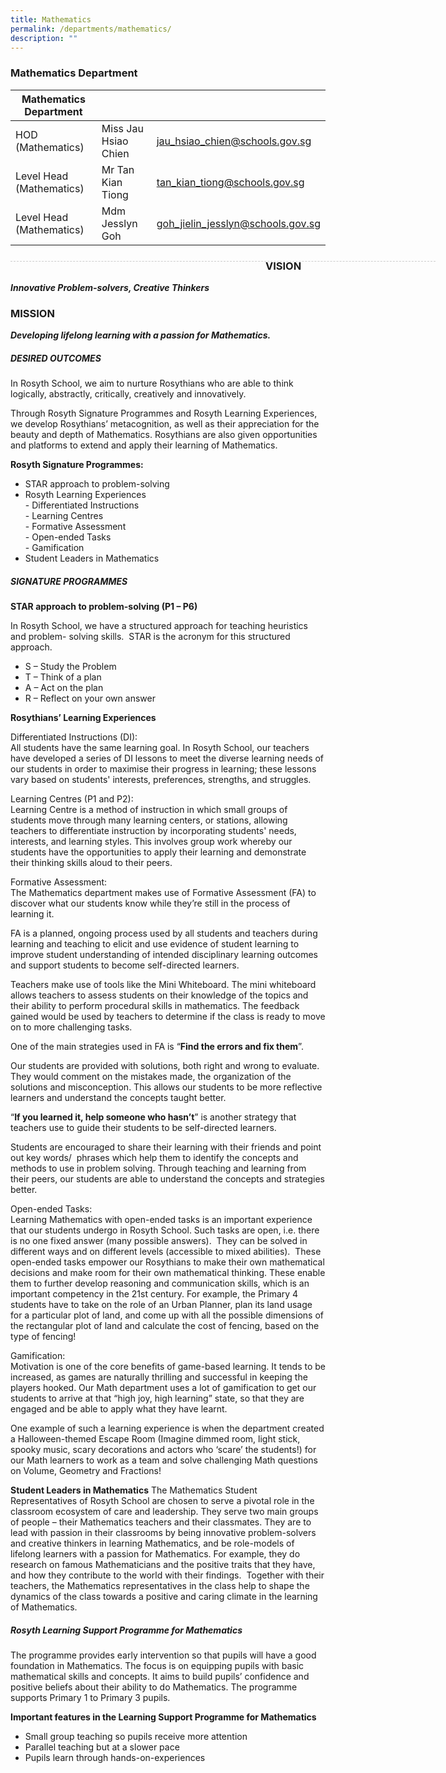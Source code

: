 ```yaml
---
title: Mathematics
permalink: /departments/mathematics/
description: ""
---
```

### Mathematics Department

| Mathematics Department |  | |
| -------- | -------- | -------- |
| HOD (Mathematics) | Miss Jau Hsiao Chien | jau_hsiao_chien@schools.gov.sg |
| Level Head (Mathematics) | Mr Tan Kian Tiong | tan_kian_tiong@schools.gov.sg | 
| Level Head (Mathematics) | Mdm Jesslyn Goh | goh_jielin_jesslyn@schools.gov.sg | 

<div style="line-height: 19.6px; width: 408px; float: left;"><div style="margin-top: 8px; margin-bottom: 8px; line-height: 19.6px; width: 680px; border-bottom: 1px dashed rgb(204, 204, 204); height: 1px; clear: both;"></div></div>

### VISION

***Innovative Problem-solvers, Creative Thinkers*** 

### MISSION

***Developing lifelong learning with a passion for Mathematics.***

##### DESIRED OUTCOMES

In Rosyth School, we aim to nurture Rosythians who are able to think logically, abstractly, critically, creatively and innovatively.

Through Rosyth Signature Programmes and Rosyth Learning Experiences, we develop Rosythians’ metacognition, as well as their appreciation for the beauty and depth of Mathematics. Rosythians are also given opportunities and platforms to extend and apply their learning of Mathematics.

**Rosyth Signature Programmes:**

* STAR approach to problem-solving
* Rosyth Learning Experiences <br>
         - Differentiated Instructions <br>
				 - Learning Centres <br>
				 - Formative Assessment <br>
				 - Open-ended Tasks <br>
				 - Gamification <br>
* Student Leaders in Mathematics

##### SIGNATURE PROGRAMMES

**STAR approach to problem-solving (P1 – P6)**

In Rosyth School, we have a structured approach for teaching heuristics and problem- solving skills.  STAR is the acronym for this structured approach.

* S – Study the Problem
* T – Think of a plan
* A – Act on the plan
* R – Reflect on your own answer

**Rosythians’ Learning Experiences**

Differentiated Instructions (DI): <br>
All students have the same learning goal. In Rosyth School, our teachers have developed a series of DI lessons to meet the diverse learning needs of our students in order to maximise their progress in learning; these lessons vary based on students' interests, preferences, strengths, and struggles.

Learning Centres (P1 and P2): <br>
Learning Centre is a method of instruction in which small groups of students move through many learning centers, or stations, allowing teachers to differentiate instruction by incorporating students' needs, interests, and learning styles. This involves group work whereby our students have the opportunities to apply their learning and demonstrate their thinking skills aloud to their peers.

Formative Assessment: <br>
The Mathematics department makes use of Formative Assessment (FA) to discover what our students know while they’re still in the process of learning it.

FA is a planned, ongoing process used by all students and teachers during learning and teaching to elicit and use evidence of student learning to improve student understanding of intended disciplinary learning outcomes and support students to become self-directed learners.

Teachers make use of tools like the Mini Whiteboard. The mini whiteboard allows teachers to assess students on their knowledge of the topics and their ability to perform procedural skills in mathematics. The feedback gained would be used by teachers to determine if the class is ready to move on to more challenging tasks.

One of the main strategies used in FA is “**Find the errors and fix them**”.

Our students are provided with solutions, both right and wrong to evaluate.  They would comment on the mistakes made, the organization of the solutions and misconception. This allows our students to be more reflective learners and understand the concepts taught better.

“**If you learned it, help someone who hasn’t**” is another strategy that teachers use to guide their students to be self-directed learners.

Students are encouraged to share their learning with their friends and point out key words/  phrases which help them to identify the concepts and methods to use in problem solving. Through teaching and learning from their peers, our students are able to understand the concepts and strategies better.

Open-ended Tasks: <br>
Learning Mathematics with open-ended tasks is an important experience that our students undergo in Rosyth School. Such tasks are open, i.e. there is no one fixed answer (many possible answers).  They can be solved in different ways and on different levels (accessible to mixed abilities).  These open-ended tasks empower our Rosythians to make their own mathematical decisions and make room for their own mathematical thinking. These enable them to further develop reasoning and communication skills, which is an important competency in the 21st century. For example, the Primary 4 students have to take on the role of an Urban Planner, plan its land usage for a particular plot of land, and come up with all the possible dimensions of the rectangular plot of land and calculate the cost of fencing, based on the type of fencing!

Gamification: <br>
Motivation is one of the core benefits of game-based learning. It tends to be increased, as games are naturally thrilling and successful in keeping the players hooked. Our Math department uses a lot of gamification to get our students to arrive at that “high joy, high learning” state, so that they are engaged and be able to apply what they have learnt.

One example of such a learning experience is when the department created a Halloween-themed Escape Room (Imagine dimmed room, light stick, spooky music, scary decorations and actors who ‘scare’ the students!) for our Math learners to work as a team and solve challenging Math questions on Volume, Geometry and Fractions!

**Student Leaders in Mathematics**
The Mathematics Student Representatives of Rosyth School are chosen to serve a pivotal role in the classroom ecosystem of care and leadership. They serve two main groups of people – their Mathematics teachers and their classmates. They are to lead with passion in their classrooms by being innovative problem-solvers and creative thinkers in learning Mathematics, and be role-models of lifelong learners with a passion for Mathematics. For example, they do research on famous Mathematicians and the positive traits that they have, and how they contribute to the world with their findings.  Together with their teachers, the Mathematics representatives in the class help to shape the dynamics of the class towards a positive and caring climate in the learning of Mathematics.

##### Rosyth Learning Support Programme for Mathematics

The programme provides early intervention so that pupils will have a good foundation in Mathematics. The focus is on equipping pupils with basic mathematical skills and concepts. It aims to build pupils’ confidence and positive beliefs about their ability to do Mathematics. The programme supports Primary 1 to Primary 3 pupils.

**Important features in the Learning Support Programme for Mathematics**

* Small group teaching so pupils receive more attention
* Parallel teaching but at a slower pace
* Pupils learn through hands-on-experiences